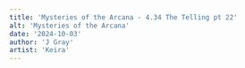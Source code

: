 ```yaml
---
title: 'Mysteries of the Arcana - 4.34 The Telling pt 22'
alt: 'Mysteries of the Arcana'
date: '2024-10-03'
author: 'J Gray'
artist: 'Keira'
---
```

